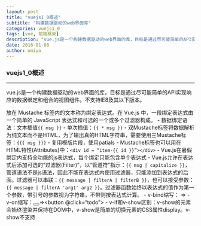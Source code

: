 ```yaml
---
layout: post
title: "vuejs1_0概述"
subtitle: "构建数据驱动的web界面库"
categories: vuejs1_0
tags: [vue, 前端框架]
description: "vue.js是一个构建数据驱动的web界面的库，目标是通过尽可能简单的API实现响应的数据绑定和组合的视图组件。 "
date: 2016-01-08
author: umiyo
---
```

### vuejs1_0概述
---
vue.js是一个构建数据驱动的web界面的库，目标是通过尽可能简单的API实现响应的数据绑定和组合的视图组件。不支持IE8及其以下版本。

放在 Mustache 标签内的文本称为绑定表达式。在 Vue.js 中，一段绑定表达式由一个简单的 JavaScript 表达式和可选的一个或多个过滤器构成。
    - 数据绑定语法：文本插值`{{ msg }}`
    - 单次插值：`{{ * msg }}`
    - 双Mustache标签将数据解析为纯文本而不是HTML，为了输出真的HTML字符串，需要使用三Mustache标签：`{{{ msg }}}`
    - 复用模版片段，使用patials
    - Mustache标签也可以用在HTML特性(Attributes)中：`<div id = “item-{{ id }}”></div>`
    - Vue.js在暑假绑定内支持全功能的js表达式，每个绑定只能包含单个表达式
    - Vue.js允许在表达式后添加可选的“过滤器(Filter)”，以“管道符”指示：`{{ msg | capitalize }}`，管道语法不是js语法，因此不能在表达式内使用过滤器，只能添加到表达式的后面。过滤器可以串联：`{{ message | filterA | filterB }}`，也可以接受参数：`{{ message | filterA 'arg1' arg2 }}`。过滤器函数始终以表达式的值作为第一个参数，带引号的参数视为字符串，不带则按表达式计算。
    - v-bind缩写：<a v-bind:href=“url”></a>    =>   <a :href=“url”></a>
    - v-on缩写：<button v-on:click=“todo”></button>=><button @click=“todo”></button>
    - v-if和v-show区别：v-show的元素会始终渲染并保持在DOM中，v-show是简单的切换元素的CSS属性display。v-show不支持<template>语法。
    - v-else指令可以给v-if或v-show添加一个“else块”，并且v-else必须立即跟在v-if或v-show元素的后面。
    - v-if有更高的切换消耗，v-show有更高的初始渲染消耗，因此，如果需要频繁切换，v-show较好；运行时条件不大可能改变v-if较好。
    - track-by $index：如果没有唯一的键供追踪，可以使用track-by=“$index”，它强制让v-for进入原位更新模式：片段不会被移动，而是简单地以对应索引的新值刷新。这种模式也能处理数据数组中重复的值。这时DOM节点不再映射数组元素顺序的改变，不能同步临时状态(比如<input>元素的值)以及组件的私有状态。因此，如果v-for块包含<input>元素或者子组件，要小心使用track-by=“$index”。
    - 由于js的限制，Vue.js不能检测以下数组变化： 1. 直接用索引设置元素，如vi=m.items[0] = {};2. 修改数据的长度，如vm.items.length = 0；问题2只需用一个空数组替换items；为了解决问题1，vue扩展了观察数组，为它添加了一个$set()方法：// 与 `example1.items[0] = ...` 相同，但是能触发视图更新
        ```
        example1.items.$set(0, { childMsg: 'Changed!’})
        ```
    - 显示过滤／排序的结果，同时不实际修改或重置原始数据：1）创建一个计算属性，返回过滤／排序过的数组；2）使用内置的过滤器filterBy和orderBy。计算属性有更好的控制力，也更灵活，因为它是全功能js，但是通常过滤器更方便。
    - debounce参数不会延迟input事件：它延迟“写入”底层数据。

